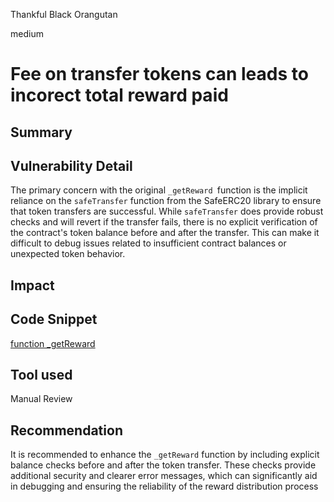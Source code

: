 Thankful Black Orangutan

medium

# Fee on transfer tokens can leads to incorect total reward paid

## Summary

## Vulnerability Detail
The primary concern with the original `_getReward `function is the implicit reliance on the `safeTransfer` function from the SafeERC20 library to ensure that token transfers are successful. While `safeTransfer` does provide robust checks and will revert if the transfer fails, there is no explicit verification of the contract's token balance before and after the transfer. This can make it difficult to debug issues related to insufficient contract balances or unexpected token behavior.
## Impact

## Code Snippet
[function _getReward](https://github.com/sherlock-audit/2024-05-gamma-staking/blob/main/StakingV2/src/Lock.sol#L551)
## Tool used

Manual Review

## Recommendation
It is recommended to enhance the `_getReward` function by including explicit balance checks before and after the token transfer. These checks provide additional security and clearer error messages, which can significantly aid in debugging and ensuring the reliability of the reward distribution process
